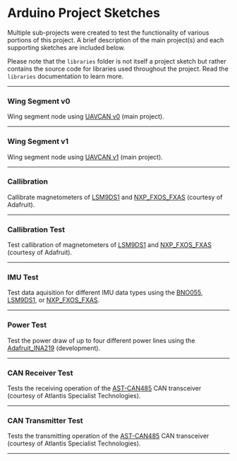 # Arduino Project Sketches

Multiple sub-projects were created to test the functionality of various portions of this project. A brief description of the main project(s) and each supporting sketches are included below.

Please note that the `libraries` folder is not itself a project sketch but rather contains the source code for libraries used throughout the project. Read the `libraries` documentation to learn more.

---

### Wing Segment v0

Wing segment node using [UAVCAN v0](https://legacy.uavcan.org/) (main project).

---

### Wing Segment v1

Wing segment node using [UAVCAN v1](https://uavcan.org/) (main project).

---

### Callibration

Callibrate magnetometers of [LSM9DS1](https://www.adafruit.com/product/3387) and [NXP_FXOS_FXAS](https://www.adafruit.com/product/3463) (courtesy of Adafruit).

---

### Callibration Test

Test callibration of magnetometers of [LSM9DS1](https://www.adafruit.com/product/3387) and [NXP_FXOS_FXAS](https://www.adafruit.com/product/3463) (courtesy of Adafruit).

---

### IMU Test

Test data aquisition for different IMU data types using the [BNO055](https://www.adafruit.com/product/2472), [LSM9DS1](https://www.adafruit.com/product/3387), or [NXP_FXOS_FXAS](https://www.adafruit.com/product/3463).

---

### Power Test

Test the power draw of up to four different power lines using the [Adafruit_INA219](https://www.adafruit.com/product/904) (development).

---

### CAN Receiver Test

Tests the receiving operation of the [AST-CAN485](https://www.sparkfun.com/products/14483) CAN transceiver (courtesy of Atlantis Specialist Technologies).

---

### CAN Transmitter Test

Tests the transmitting operation of the [AST-CAN485](https://www.sparkfun.com/products/14483) CAN transceiver (courtesy of Atlantis Specialist Technologies).

---
